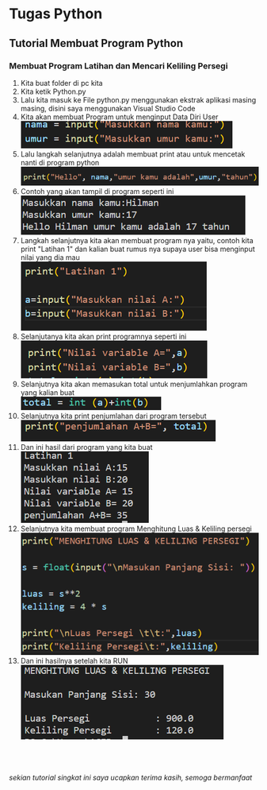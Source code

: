 # Tugas Python

## Tutorial Membuat Program Python

### Membuat Program Latihan dan Mencari Keliling Persegi

1. Kita buat folder di pc kita <br>
2. Kita ketik Python.py<br>
3. Lalu kita masuk ke File python.py menggunakan ekstrak aplikasi masing masing, disini saya menggunakan Visual Studio Code<br>
4. Kita akan membuat Program untuk menginput Data Diri User <br>
![gambar 1](Screenshot/ss1.png) <br>
5. Lalu langkah selanjutnya adalah membuat print atau untuk mencetak nanti di program python <br>
![gambar 2](Screenshot/ss2.png) <br>
6. Contoh yang akan tampil di program seperti ini <br>
![gambar 3](Screenshot/ss7.png) <br>
7. Langkah selanjutnya kita akan membuat program nya yaitu, contoh kita print "Latihan 1"  dan kalian buat rumus nya supaya user bisa menginput nilai yang dia mau <br>
![gambar 4](Screenshot/ss3.png) <br>
8. Selanjutanya kita akan print programnya seperti ini <br>
![gambar 5](Screenshot/ss4.png) <br>
9. Selanjutnya kita akan memasukan total untuk menjumlahkan program yang kalian buat <br>
![gambar 6](Screenshot/ss5.png) <br>
10. Selanjutnya kita print penjumlahan dari program tersebut <br>
![gambar 7](Screenshot/ss6.png) <br>
11. Dan ini hasil dari program yang kita buat <br>
![gambar 8](Screenshot/ss8.png) <br>
12. Selanjutnya kita membuat program Menghitung Luas & Keliling persegi
![gambar 9](Screenshot/ss9.png) <br>
13. Dan ini hasilnya setelah kita RUN <br>
![gambar 10](Screenshot/ss10.png) <br>
<br> <br> <br>

<i>sekian tutorial singkat ini saya ucapkan terima kasih, semoga bermanfaat</i>

